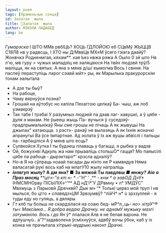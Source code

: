 ```yaml
---
layout: poem
tags: [Праменьчык сонца]
id: Залатая  жыла
title: 🚧Залатая  жыла
author: МІКОЛА ПАДАБЕД
lang: be
---
```



_Гумарэска_
I ШТО ММв рвбІЦЬ? ХОЦЬ ГДЛОЙОЮ еб СЦвМў ЖЫЦЦВ С18Л8 нв у радвсць, I ХТО ны Д/МввЦв МХ«М ўсяго гэіага даайў? Жонвчкэ Родненмгая, кяхам**. кая Ьез нвжа рэжа А Оыло 0 зй што Нв л'ю, мв гуру > чужых маладэіц не эаляцаюся На твйх людзвй трў/5 маліцца, як на святых. А яна э мянв д/ш/ еымогма Вось I свння. На паспеў пераступіць ларог сэавй мйт> ры, як Марылька лракурорскім тонам эалытала
-   А дзе ты быў?
-   На рабоце,
-   Чаму вярнуўся поэна?
-   Грошай на аўтобус но хапіла Пехаггою целкаў Ба- чыш, аж лоб узмакрэў
-   Так табе I трэбаі У раэумных людэей па дэав лаг- кавушкі, а ў цябе - дуля э макам. Не ўыееш жыць Па- вучыся ў суседзяў-прадпрымальнікаў Яны сме грошы не лічаць А як жывуцьі На джыпах" катаюцца. з рэст»- ранаў не вылазяць А як Іхнія жоначкі апранугыі Ва ўсе Імпартнае. Ад эолата ў Іх аж вушы абвіслі і папьцы па- гарбаціліся А ў мянв што есць?
-   Сулвкойся Хутка I ты будэеш плаваць у багацці, я рыбка у вадзв
-   Ой, божухнві Адкуль жа нам прыааліць стольшО* гацця? Мо паяысілі цябе па рабоцв - дырэктаро*' крзсла адхаліў?
-   Но-в Я на сўлраць ноаай пасады ды ніхто не Р камвндув Няма валасатай рукі вось каб на млатУ10 жылу натраліць
-   **_іопвгуп_**  **жылу?**  **А**  **дм**  **яна?**
■ **За мяжой**
**Ты**  **павдлвш**  ***■**  **мнжу?**
**Аіа**  **а**  **Праз**  **мосяц**
**ціг«-"а к*лі н- * -''Н” ' ,**
**- к«м * а эавОД* Д*»У* ІНМСМНОрву ПІСЫЛІХ»^’**
АД нД‘і*'У ДРвмну
• л* УМДЎС" Мвхмуць з Ларыовй Дрвчквй? Дык м» “* Толькі цервз мой труп I нв мылься, бо
цгго *• славядз»ЦМ* Зрвзумвў?
^лійЧ* н* ù зрззуллей - я туды еду но гуляць, а дяляры
- Г*т* клб ты больш не скардзілася на соаю бед- мР^л,,ць-
н*о> хітрУ^® ты< Максімка... Я добра ведаю Драчку.
не аднамУ мужыку мазгі затуманіла. Вось і да Ян* ў* лпалася Алв я не белая варона. Не адпушчуù.. а”?^задаволена ўсміхнуўся, адвбў вочы ўбок, каб у іх конка не прачытала хітрыкі-мудрыкі наконт Драчкі.
